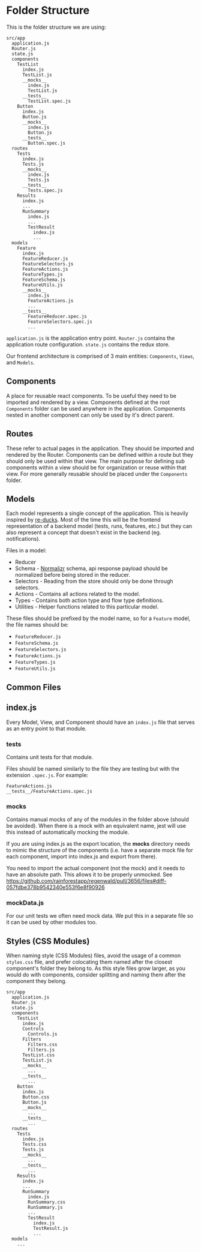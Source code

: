 # Folder Structure


This is the folder structure we are using:

```
src/app
  application.js
  Router.js
  state.js
  components
    TestList
      index.js
      TestList.js
      __mocks__
        index.js
        TestList.js
      __tests__
        TestList.spec.js
    Button
      index.js
      Button.js
      __mocks__
        index.js
        Button.js
      __tests__
        Button.spec.js
  routes
    Tests
      index.js
      Tests.js
      __mocks__
        index.js
        Tests.js
      __tests__
        Tests.spec.js
    Results
      index.js
      ...
      RunSummary
        index.js
        ...
        TestResult
          index.js
          ...
  models
    Feature
      index.js
      FeatureReducer.js
      FeatureSelectors.js
      FeatureActions.js
      FeatureTypes.js
      FeatureSchema.js
      FeatureUtils.js
      __mocks__
        index.js
        FeatureActions.js
        ...
      __tests__
        FeatureReducer.spec.js
        FeatureSelectors.spec.js
        ...
```

`application.js` is the application entry point.
`Router.js` contains the application route configuration.
`state.js` contains the redux store.

Our frontend architecture is comprised of 3 main entities: `Components`, `Views`, and `Models`.

## Components

A place for reusable react components. To be useful they need to be imported and rendered by a view. Components defined at the root `Components` folder can be used anywhere in the application. Components nested in another component can only be used by it's direct parent.

## Routes

These refer to actual pages in the application. They should be imported and rendered by the Router. Components can be defined within a route but they should only be used within that view. The main purpose for defining sub components within a view should be for organization or reuse within that view. For more generally reusable should be placed under the `Components` folder.

## Models

Each model represents a single concept of the application. This is heavily inspired by [re-ducks](https://github.com/alexnm/re-ducks). Most of the time this will be the frontend representation of a backend model (tests, runs, features, etc.) but they can also represent a concept that doesn't exist in the backend (eg. notifications).

Files in a model:
- Reducer
- Schema - [Normalizr](https://github.com/gaearon/normalizr) schema, api response payload should be normalized before being stored in the reducer.
- Selectors - Reading from the store should only be done through selectors.
- Actions - Contains all actions related to the model.
- Types - Contains both action type and flow type definitions.
- Utilities - Helper functions related to this particular model.

These files should be prefixed by the model name, so for a `Feature` model, the file names should be:
- `FeatureReducer.js`
- `FeatureSchema.js`
- `FeatureSelectors.js`
- `FeatureActions.js`
- `FeatureTypes.js`
- `FeatureUtils.js`

## Common Files

## index.js
Every Model, View, and Component should have an `index.js` file that serves as an entry point to that module.

### __tests__
Contains unit tests for that module.

Files should be named similarly to the file they are testing but with the extension `.spec.js`. For example:

```
FeatureActions.js
__tests__/FeatureActions.spec.js
```

### __mocks__
Contains manual mocks of any of the modules in the folder above (should be avoided). When there is a mock with an equivalent name, jest will use this instead of automatically mocking the module.

If you are using index.js as the export location, the __mocks__ directory needs to mimic the structure of the components (i.e. have a separate mock file for each component, import into index.js and export from there).

You need to import the actual component (not the mock) and it needs to have an absolute path. This allows it to be properly unmocked. See https://github.com/rainforestapp/regenwald/pull/3656/files#diff-057fdbe378b9542340e553f6e8f90926

### mockData.js
For our unit tests we often need mock data. We put this in a separate file so it can be used by other modules too.

## Styles (CSS Modules)

When naming style (CSS Modules) files, avoid the usage of a common `styles.css` file, and prefer colocating them named after the closest component's folder they belong to.
As this style files grow larger, as you would do with components, consider splitting and naming them after the component they belong.

```
src/app
  application.js
  Router.js
  state.js
  components
    TestList
      index.js
      Controls
        Controls.js
      Filters
        Filters.css
        Filters.js
      TestList.css
      TestList.js
      __mocks__
        ...
      __tests__
        ...
    Button
      index.js
      Button.css
      Button.js
      __mocks__
        ...
      __tests__
        ...
  routes
    Tests
      index.js
      Tests.css
      Tests.js
      __mocks__
        ...
      __tests__
        ...
    Results
      index.js
      ...
      RunSummary
        index.js
        RunSummary.css
        RunSummary.js
        ...
        TestResult
          index.js
          TestResult.js
          ...
  models
    ...  
```